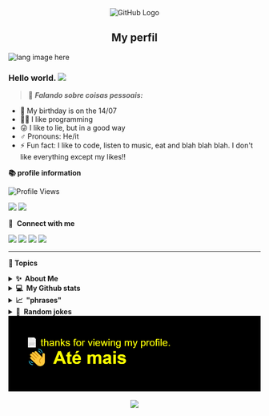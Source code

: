 <div align="center">
<img src="https://github.com/raghavk16/raghavk16/blob/master/octo.gif" alt="GitHub Logo" width="150" height="150" />
 <div align="center">
  
## My perfil
 </div>
 </div>

 <p align="left"><img width=15%" src="https://github.com/alansmathew/alansmathew/raw/master/lang.gif" alt="lang image here" /></p>
 
###  Hello world. <img src="https://media.giphy.com/media/hvRJCLFzcasrR4ia7z/giphy.gif" width="30px"></a>
 
   
> :pushpin: ***Falando sobre coisas pessoais:***


- 🎉 My birthday is on the 14/07
- 👨‍💻 I like programming
- 😜 I like to lie, but in a good way
- :male_sign: Pronouns: He/it
- ⚡ Fun fact: I like to code, listen to music, eat and blah blah blah. I don't like everything except my likes!!
 
 
 
 
 **📚 profile information** 
   
 ![Profile Views](http://estruyf-github.azurewebsites.net/api/VisitorHit?user=Shaylly&repo=Shayllyd&countColorcountColor)
 
 <!-- <img src="https://badges.pufler.dev/years/shaylly"/> -->
 <img src="https://badges.pufler.dev/repos/shaylly"/>
 <img src="https://badges.pufler.dev/commits/monthly/shaylly" />
 
  🔗 &nbsp;**Connect with me**
 
   <a href="https://twitter.com/juntpack" target="_blank"><img src="https://img.shields.io/badge/Twitter-1DA1F2?style=for-the-badge&logo=twitter&logoColor=white" target="_blank"></a>
  <a href="https://dev.to/Shaylly" target="_blank"><img src="https://img.shields.io/badge/dev.to-0A0A0A?style=for-the-badge&logo=dev.to&logoColor=white" target="_blank"></a>
  <a href="https://discord.gg/python" target="_blank"><img src="https://img.shields.io/badge/Discord-7289DA?style=for-the-badge&logo=discord&logoColor=white" target="_blank"></a>
  <a href="https://open.spotify.com/user/31zwdmxomh4kyz6ykvziolculaeq" target="_blank"><img src="https://img.shields.io/badge/Spotify-1ED760?&style=for-the-badge&logo=spotify&logoColor=white" target="_blank"></a>
 
 </div>
   
 <hr>
 
  **📙 Topics**
   
 <details>
  <summary><b>✨&nbsp;&nbsp;About&nbsp;Me</b></summary>
 
## Quem sou eu?
 
 Bom, eu me chamo Enzo, eu tenho 13 anos, nesse ano eu quero fazer muitas coisas, uma delas é aprender e entender sobre a linguagem de programação e assim poder me tornar uma pessoa que possa resolver problemas de outras pessoas (espero que tenha entendido).
 
 ## Github perfis
 
 Bem, eu sou uma pessoa que gosta de criar perfis diferentes e que seja bonitos e chamativos no git hub, ou em qualquer outra plataforma que consiga fazer um perfil bonito, por isso vocês podem que eu atualizo constatemente o meu perfil, tipo agora rs, seja para colocar alguma coisa ou tirar.
 
 <div align="center">
<img src="https://i.ibb.co/2yN8Snp/Polish-20210607-070440649.png" alt="GitHub Logo" width="500" />
 
 </details> 
 
<details>
  <summary><b>💻&nbsp;&nbsp;My&nbsp;Github stats</b></summary>
  <br/>


 <div align="center"> 


  


<p align="center">
  <img height="50%" width="auto" src ="https://github-readme-stats.vercel.app/api?username=Shaylly&show_icons=true&count_private=true&theme=radical&hide_border=true&hide=issues,contribs&bg_color=00000000">
  <img height="50%" width="auto" src ="https://github-readme-stats.vercel.app/api/top-langs/?username=rafaela&layout=compact&hide_border=true&theme=radical&bg_color=00000000&langs_count=6&hide=jupyter%20notebook,tex,css,php">
  <img src ="https://github-readme-streak-stats.herokuapp.com?user=Shaylly&theme=radical&hide_border=true&background=FFFFFF00">
     


  </div>

   
</details> 

 
</details>
 
 
<details>
  <summary><b>📈&nbsp;&nbsp;"phrases"&nbsp;&nbsp;</b></summary>
  <br/>
 
  [![Readme Quotes](https://quotes-github-readme.vercel.app/api?type=horizontal&theme=dark)](https://github.com/juntpack/github-readme-quotes)
  </a>
 

</details>

<details>
  <summary><b>🌱&nbsp;&nbsp;Random&nbsp;jokes&nbsp;</b></summary>
  <br/>
 
![Jokes Card](https://readme-jokes.vercel.app/api)
</details>
 

 <div align="center">
  
  <img src="https://raw.githubusercontent.com/Shaylly/Shaylly/92aa3375fa30bd2978c461d1f71e251b47aea4a2/header.png" width="800px" />

  

  
 
<p align="center">
  <img src="https://capsule-render.vercel.app/api?type=waving&color=gradient&height=60&section=footer"/>
</p>
